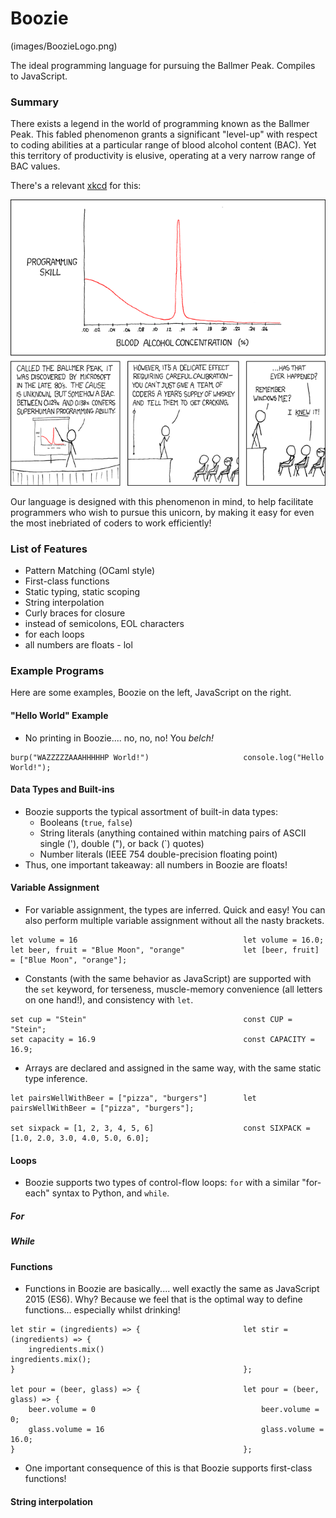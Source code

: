 # Boozie

(images/BoozieLogo.png)

The ideal programming language for pursuing the Ballmer Peak. Compiles to JavaScript.

### Summary

There exists a legend in the world of programming known as the Ballmer Peak. This fabled phenomenon grants a significant "level-up" with respect to coding abilities at a particular range of blood alcohol content (BAC). Yet this territory of productivity is elusive, operating at a very narrow range of BAC values.

There's a relevant [xkcd](https://xkcd.com/) for this:

![Apple uses automated schnapps IVs.](ballmer_peak.png)

Our language is designed with this phenomenon in mind, to help facilitate programmers who wish to pursue this unicorn, by making it easy for even the most inebriated of coders to work efficiently!

### List of Features

- Pattern Matching (OCaml style)
- First-class functions
- Static typing, static scoping
- String interpolation
- Curly braces for closure
- instead of semicolons, EOL characters
- for each loops
- all numbers are floats - lol

### Example Programs

Here are some examples, Boozie on the left, JavaScript on the right.

#### "Hello World" Example
  - No printing in Boozie.... no, no, no! You *belch!*

```
burp("WAZZZZZAAAHHHHHP World!")                     console.log("Hello World!");
```

#### Data Types and Built-ins
  - Boozie supports the typical assortment of built-in data types:
      * Booleans (`true`, `false`)
      * String literals (anything contained within matching pairs of ASCII single ('), double ("), or back (\`) quotes)
      * Number literals (IEEE 754 double-precision floating point)
  - Thus, one important takeaway: all numbers in Boozie are floats!

#### Variable Assignment
  - For variable assignment, the types are inferred. Quick and easy! You can also perform multiple variable assignment without all the nasty brackets.

```
let volume = 16                                     let volume = 16.0;
let beer, fruit = "Blue Moon", "orange"             let [beer, fruit] = ["Blue Moon", "orange"];                  
```
  - Constants (with the same behavior as JavaScript) are supported with the `set` keyword, for terseness, muscle-memory convenience (all letters on one hand!), and consistency with `let`.

```
set cup = "Stein"                                   const CUP = "Stein";
set capacity = 16.9                                 const CAPACITY = 16.9;
```

  - Arrays are declared and assigned in the same way, with the same static type inference.

```
let pairsWellWithBeer = ["pizza", "burgers"]        let pairsWellWithBeer = ["pizza", "burgers"];

set sixpack = [1, 2, 3, 4, 5, 6]                    const SIXPACK = [1.0, 2.0, 3.0, 4.0, 5.0, 6.0];
```

#### Loops
  - Boozie supports two types of control-flow loops: `for` with a similar "for-each" syntax to Python, and `while`.

##### For

##### While


#### Functions
  - Functions in Boozie are basically.... well exactly the same as JavaScript 2015 (ES6). Why? Because we feel that is the optimal way to define functions... especially whilst drinking!

```
let stir = (ingredients) => {                       let stir = (ingredients) => {
    ingredients.mix()                                   ingredients.mix();
}                                                   };

let pour = (beer, glass) => {                       let pour = (beer, glass) => {
    beer.volume = 0                                     beer.volume = 0;
    glass.volume = 16                                   glass.volume = 16.0;
}                                                   };
```
  - One important consequence of this is that Boozie supports first-class functions!

#### String interpolation
